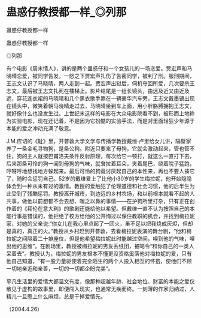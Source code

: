 # 蛊惑仔教授都一样_◎列那

蛊惑仔教授都一样

蛊惑仔教授都一样

◎列那

有个电影《周末情人》，讲的是两个蛊惑仔和一个女孩儿的一场恋爱。贾宏声和马晓晴恋爱，被同学告发，一怒之下贾宏声扎伤了告密同学，被判了刑。服刑期间，王志文认识了马晓晴，两人走到一起。贾宏声出狱后，伺机夺回所爱，几次要杀王志文，最后被王志文扎死在楼梯上。影片结尾是一组长镜头，由远及近又由近及远，穿花连衣裙的马晓晴和几个黑衣歌手靠在一辆豪华汽车旁，王志文戴墨镜出现在镜头中，微笑着朝马晓晴走过去，马晓晴坐到车上面，用小胖胳膊拥抱王志文，就好像什么也没发生过。上世纪末这样的电影在大众电影院看不到，被形而上地称为实验电影，现在还记着，不是因为它扮酷的实验手法，而是对里面轻狂少年源于本能的爱之冲动充满了敬意。

J.M.库切的《耻》里，开普敦大学文学与传播学教授戴维·卢里给女儿讲，隔壁家养了一条金毛寻物狗，是条公狗。附近只要来了母狗，它就会激动起来，管也管不住，狗的主人就按巴甫洛夫条件反射原理，每次给它一顿打，就这么一直打下去，后来那条可怜的狗一闻到母狗的气味，就耷拉着耳朵，夹着尾巴，绕着院子猛跑，哼呀哼地想找地方躲起来。最后可怜的狗竟讨厌起自己的本性来，再也不要人揍它了，随时会惩罚自己。52岁的戴维爱上了比他小30岁的学生梅拉妮，他开始隐隐体会到一种从未有过的激情。教授的爱触犯了伦理道德和社会习惯，他的后半生为此受到了残酷惩罚。教授离开城市，到边远的乡村农场，和以前根本就看不起的人共事，做他以前想都不会去想、嗤之以鼻的事情——在护狗所里打杂，只有正在创作着的《拜伦在意大利》的歌剧还能给他以希望。但戴维一直不认为按照自己的本能行事是错误的，他拒绝了校方给他的公开悔过以保住教职的机会，并找到梅拉妮家，对她的父亲说:“你女儿在我心里点起了一团火，虽不足以把我烧成灰烬，但却是真的，真正的火。”教授从乡村赶到开普敦，去看梅拉妮表演的舞台剧，“他和梅拉妮之间隔着二十排座位，但是他希望梅拉妮此时能越过空间，嗅到他的气味，嗅出他的思维”。在剧场里，教授被梅拉妮的男友丢纸团，被喝令“和你自己的一类人呆着去”。教授认为，梅拉妮的男友根本不懂更没资格奚落他对梅拉妮的爱，只有他自己知道，“有一股力量驱使着完全陌生的两个人投入相互的怀抱，使他们不顾一切地亲近和亲善，一切的一切都企盼完美”。

平凡生活里的爱情大都温文有度，像那种超越年龄、社会地位、财富的本能之爱仅散见于虚构的故事里，即便闯入现实，也通常无疾而终。一刻薄的作家归纳过，人精儿一旦惹上什么麻烦，总是干掉爱情先。

（2004.4.26）